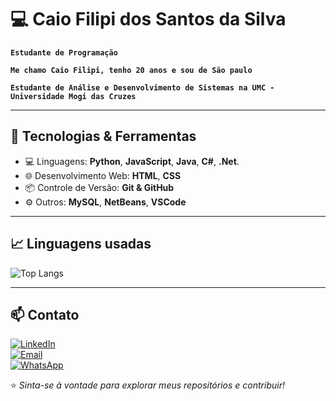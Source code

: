 # 💻 Caio Filipi dos Santos da Silva

**`Estudante de Programação`**

**`Me chamo Caio Filipi, tenho 20 anos e sou de São paulo`**

**`Estudante de Análise e Desenvolvimento de Sistemas na UMC - Universidade Mogi das Cruzes`**


---

## 🚀 Tecnologias & Ferramentas  
- 💻 Linguagens: **Python**, **JavaScript**, **Java**, **C#**, **.Net**.
- 🌐 Desenvolvimento Web: **HTML**, **CSS**  
- 📦 Controle de Versão: **Git & GitHub**  
- ⚙️ Outros: **MySQL**, **NetBeans**, **VSCode**

---

## 📈 Linguagens usadas  
![Top Langs](https://github-readme-stats.vercel.app/api/top-langs/?username=SeuUsuario&layout=compact&theme=radical)

---

## 📫 Contato  

[![LinkedIn](https://img.shields.io/badge/LinkedIn-0077B5?style=for-the-badge&logo=linkedin&logoColor=white)](https://www.linkedin.com/in/caio-filipi-a6aaa332b)  
[![Email](https://img.shields.io/badge/Email-D14836?style=for-the-badge&logo=gmail&logoColor=white)](mailto:caio.filipi.silsan@gmail.com)   
[![WhatsApp](https://img.shields.io/badge/WhatsApp-25D366?style=for-the-badge&logo=whatsapp&logoColor=white)](https://wa.me/qr/LGNDUAVLHBXKM1)

⭐️ *Sinta-se à vontade para explorar meus repositórios e contribuir!*
